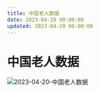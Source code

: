 ```yaml
---
title: 中国老人数据
date: 2023-04-20 00:00:00
updated: 2023-04-20 00:00:00
---
```


# 中国老人数据

![2023-04-20-中国老人数据](assets/2023-04-20-中国老人数据.jpeg)


